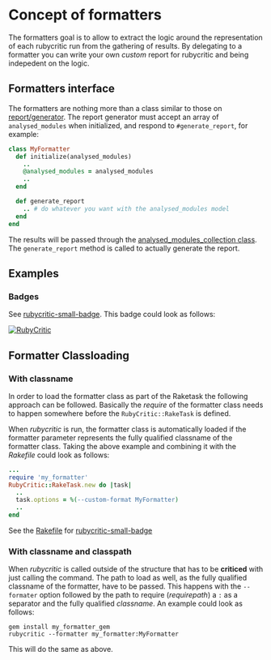 # Concept of formatters

The formatters goal is to allow to extract the logic around the representation of each rubycritic run from the gathering of results.
By delegating to a formatter you can write your own *custom* report for rubycritic and being indepedent on the logic.

## Formatters interface

The formatters are nothing more than a class similar to those on [report/generator](/lib/rubycritic/generators).
The report generator must accept an array of `analysed_modules` when initialized, and respond to `#generate_report`, for example:

``` ruby
class MyFormatter
  def initialize(analysed_modules)
    ..
    @analysed_modules = analysed_modules
    ..
  end

  def generate_report
    .. # do whatever you want with the analysed_modules model
  end
end
```

The results will be passed through the [analysed_modules_collection class](/lib/rubycritic/core/analysed_modules_collection.rb).
The `generate_report` method is called to actually generate the report.

## Examples

### Badges

See [rubycritic-small-badge](https://github.com/MarcGrimme/rubycritic-small-badge/). This badge could look as follows:

[![RubyCritic](https://marcgrimme.github.io/rubycritic-small-badge/badges/rubycritic_badge_score.svg)](https://marcgrimme.github.io/rubycritic-small-badge/tmp/rubycritic/overview.html)

## Formatter Classloading

### With classname

In order to load the formatter class as part of the Raketask the following approach can be followed.
Basically the *require* of the formatter class needs to happen somewhere before the `RubyCritic::RakeTask` is defined.

When *rubycritic* is run, the formatter class is automatically loaded if the formatter parameter represents the fully qualified classname of the formatter class.
Taking the above example and combining it with the *Rakefile* could look as follows:

``` ruby Rakefile
...
require 'my_formatter'
RubyCritic::RakeTask.new do |task|
  ..
  task.options = %(--custom-format MyFormatter)
  ..
end
```

See the [Rakefile](https://github.com/MarcGrimme/repo-small-badge/blob/master/Rakefile#L14-L19) for [rubycritic-small-badge](https://github.com/MarcGrimme/rubycritic-small-badge/)

### With classname and classpath

When *rubycritic* is called outside of the structure that has to be **criticed** with just calling the command.
The path to load as well, as the fully qualified classname of the formatter, have to be passed.
This happens with the `--formater` option followed by the path to require (*requirepath*) a `:` as a separator and the fully qualified *classname*.
An example could look as follows:

``` shell
gem install my_formatter_gem
rubycritic --formatter my_formatter:MyFormatter
```

This will do the same as above.
